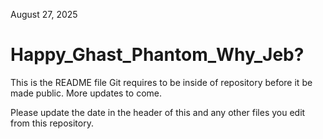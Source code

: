 August 27, 2025
# Happy_Ghast_Phantom_Why_Jeb?

This is the README file Git requires to be inside of repository before it be made public.
More updates to come.

Please update the date in the header of this and any other files you edit from this repository.
